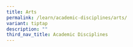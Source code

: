 ```yaml
---
title: Arts
permalink: /learn/academic-disciplines/arts/
variant: tiptap
description: ""
third_nav_title: Academic Disciplines
---
```

<p></p>